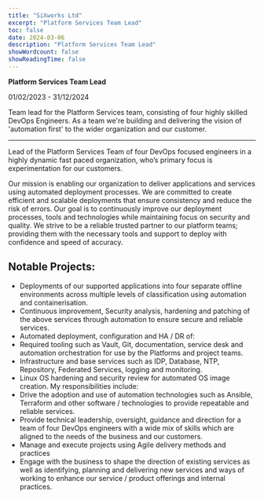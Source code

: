 ```yaml
---
title: "SiXworks Ltd"
excerpt: "Platform Services Team Lead"
toc: false
date: 2024-03-06
description: "Platform Services Team Lead"
showWordcount: false
showReadingTime: false
---
```


**Platform Services Team Lead**

01/02/2023 - 31/12/2024

Team lead for the Platform Services team, consisting of four highly skilled DevOps Engineers. As a team we're building and delivering the vision of 'automation first' to the wider organization and our customer.

---

Lead of the Platform Services Team of four DevOps focused engineers in a highly
dynamic fast paced organization, who’s primary focus is experimentation for our
customers.

Our mission is enabling our organization to deliver applications and services using
automated deployment processes. We are committed to create efficient and
scalable deployments that ensure consistency and reduce the risk of errors. Our
goal is to continuously improve our deployment processes, tools and technologies
while maintaining focus on security and quality. We strive to be a reliable trusted
partner to our platform teams; providing them with the necessary tools and support
to deploy with confidence and speed of accuracy.

## Notable Projects:
- Deployments of our supported applications into four separate offline
environments across multiple levels of classification using automation and
containerisation.
- Continuous improvement, Security analysis, hardening and patching of the
above services through automation to ensure secure and reliable services.
- Automated deployment, configuration and HA / DR of:
- Required tooling such as Vault, Git, documentation, service desk and
automation orchestration for use by the Platforms and project teams.
- Infrastructure and base services such as IDP, Database, NTP, Repository,
Federated Services, logging and monitoring.
- Linux OS hardening and security review for automated OS image creation.
My responsibilities include:
- Drive the adoption and use of automation technologies such as Ansible,
Terraform and other software / technologies to provide repeatable and reliable
services.
- Provide technical leadership, oversight, guidance and direction for a team of
four DevOps engineers with a wide mix of skills which are aligned to the needs
of the business and our customers.
- Manage and execute projects using Agile delivery methods and practices
- Engage with the business to shape the direction of existing services as well
as identifying, planning and delivering new services and ways of working to
enhance our service / product offerings and internal practices.

